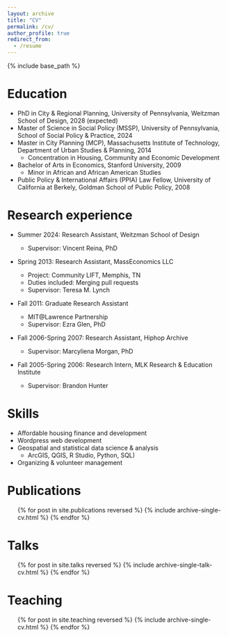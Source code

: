 ```yaml
---
layout: archive
title: "CV"
permalink: /cv/
author_profile: true
redirect_from:
  - /resume
---
```


{% include base_path %}

Education
======
* PhD in City & Regional Planning, University of Pennsylvania, Weitzman School of Design, 2028 (expected)
* Master of Science in Social Policy (MSSP), University of Pennsylvania, School of Social Policy & Practice, 2024
* Master in City Planning (MCP), Massachusetts Institute of Technology, Department of Urban Studies & Planning, 2014
    * Concentration in Housing, Community and Economic Development
* Bachelor of Arts in Economics, Stanford University, 2009
    * Minor in African and African American Studies
* Public Policy & International Affairs (PPIA) Law Fellow, University of California at Berkely, Goldman School of Public Policy, 2008
    
Research experience
======
* Summer 2024: Research Assistant, Weitzman School of Design
  * Supervisor: Vincent Reina, PhD

* Spring 2013: Research Assistant, MassEconomics LLC
  * Project: Community LIFT, Memphis, TN
  * Duties included: Merging pull requests
  * Supervisor: Teresa M. Lynch
    
* Fall 2011: Graduate Research Assistant
  * MIT@Lawrence Partnership
  * Supervisor: Ezra Glen, PhD

* Fall 2006-Spring 2007: Research Assistant, Hiphop Archive
  * Supervisor: Marcyliena Morgan, PhD
  
* Fall 2005-Spring 2006: Research Intern, MLK Research & Education Institute
  * Supervisor: Brandon Hunter
  
Skills
======
* Affordable housing finance and development
* Wordpress web development
* Geospatial and statistical data science & analysis
  * ArcGIS, QGIS, R Studio, Python, SQL)
* Organizing & volunteer management

Publications
======
  <ul>{% for post in site.publications reversed %}
    {% include archive-single-cv.html %}
  {% endfor %}</ul>
  
Talks
======
  <ul>{% for post in site.talks reversed %}
    {% include archive-single-talk-cv.html  %}
  {% endfor %}</ul>
  
Teaching
======
  <ul>{% for post in site.teaching reversed %}
    {% include archive-single-cv.html %}
  {% endfor %}</ul>
  

